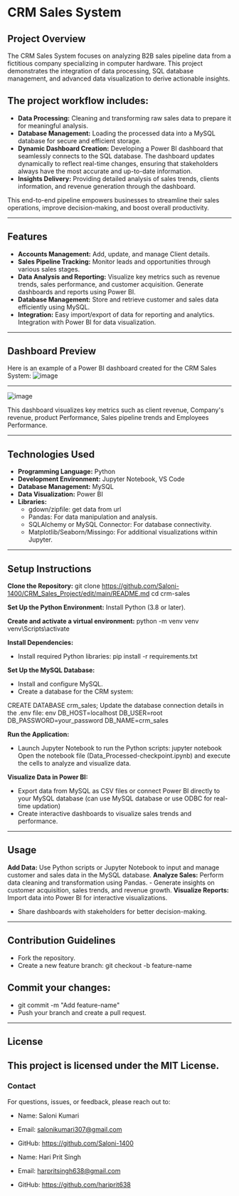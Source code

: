 # CRM Sales System
## Project Overview
The CRM Sales System focuses on analyzing B2B sales pipeline data from a fictitious company specializing in computer hardware. This project demonstrates the integration of data processing, SQL database management, and advanced data visualization to derive actionable insights.

## The project workflow includes:

- **Data Processing:** 
Cleaning and transforming raw sales data to prepare it for meaningful analysis.
- **Database Management:** Loading the processed data into a MySQL database for secure and efficient storage.
- **Dynamic Dashboard Creation:** Developing a Power BI dashboard that seamlessly connects to the SQL database.
The dashboard updates dynamically to reflect real-time changes, ensuring that stakeholders always have the most accurate and up-to-date information.
- **Insights Delivery:** Providing detailed analysis of sales trends, clients information, and revenue generation through the dashboard.

This end-to-end pipeline empowers businesses to streamline their sales operations, improve decision-making, and boost overall productivity.

___

## Features
- **Accounts Management:** Add, update, and manage Client details.
- **Sales Pipeline Tracking:** Monitor leads and opportunities through various sales stages.
- **Data Analysis and Reporting:**  Visualize key metrics such as revenue trends, sales performance, and customer acquisition.
                                Generate dashboards and reports using Power BI.
- **Database Management:** Store and retrieve customer and sales data efficiently using MySQL.
- **Integration:**  Easy import/export of data for reporting and analytics.
                Integration with Power BI for data visualization.

---

## Dashboard Preview
Here is an example of a Power BI dashboard created for the CRM Sales System:
![image](https://github.com/user-attachments/assets/14b66cf6-4c46-461b-8bf1-76215fadd893)


___

![image](https://github.com/user-attachments/assets/b287ef53-a070-463e-bd6b-32d6404aeafc)




This dashboard visualizes key metrics such as client revenue, Company's revenue, product Performance, Sales pipeline trends and Employees Performance.

---

## Technologies Used
- **Programming Language:** Python
- **Development Environment:** Jupyter Notebook, VS Code
- **Database Management:** MySQL
- **Data Visualization:** Power BI
- **Libraries:**
  - gdown/zipfile: get data from url
  - Pandas: For data manipulation and analysis.
  - SQLAlchemy or MySQL Connector: For database connectivity.
  - Matplotlib/Seaborn/Missingo: For additional visualizations within Jupyter.
---
    
## Setup Instructions

**Clone the Repository:**
git clone https://github.com/Saloni-1400/CRM_Sales_Project/edit/main/README.md
cd crm-sales

**Set Up the Python Environment:**
Install Python (3.8 or later).

**Create and activate a virtual environment:**
python -m venv venv
      venv\Scripts\activate

**Install Dependencies:**
 - Install required Python libraries:
pip install -r requirements.txt

**Set Up the MySQL Database:**
 - Install and configure MySQL.
 - Create a database for the CRM system:

CREATE DATABASE crm_sales;
Update the database connection details in the .env file:
env
DB_HOST=localhost
DB_USER=root
DB_PASSWORD=your_password
DB_NAME=crm_sales

**Run the Application:**
- Launch Jupyter Notebook to run the Python scripts:
jupyter notebook
Open the notebook file (Data_Processed-checkpoint.ipynb) and execute the cells to analyze and visualize data.

**Visualize Data in Power BI:**
- Export data from MySQL as CSV files or connect Power BI directly to your MySQL database (can use MySQL database or use ODBC for real-time updation)
- Create interactive dashboards to visualize sales trends and performance.

---
## Usage
**Add Data:** Use Python scripts or Jupyter Notebook to input and manage customer and sales data in the MySQL database.
**Analyze Sales:** Perform data cleaning and transformation using Pandas.
      - Generate insights on customer acquisition, sales trends, and revenue growth.
**Visualize Reports:**  Import data into Power BI for interactive visualizations.
  - Share dashboards with stakeholders for better decision-making.

---

## Contribution Guidelines
 - Fork the repository.
 - Create a new feature branch:
      git checkout -b feature-name
## Commit your changes:
  - git commit -m "Add feature-name"
  - Push your branch and create a pull request.
---
## License
This project is licensed under the MIT License.
---

### Contact
For questions, issues, or feedback, please reach out to:

- Name: Saloni Kumari
- Email: salonikumari307@gmail.com
- GitHub: https://github.com/Saloni-1400

- Name: Hari Prit Singh
- Email: harpritsingh638@gmail.com
- GitHub: https://github.com/hariprit638













